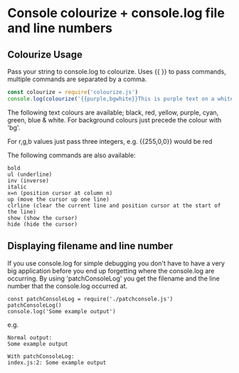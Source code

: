 # Console colourize + console.log file and line numbers

## Colourize Usage

Pass your string to console.log to colourize. Uses {{ }} to pass commands, multiple commands are separated by a comma. 
```js
const colourize = require('colourize.js')
console.log(colourize('{{purple,bgwhite}}This is purple text on a white background'))
```

The following text colours are available; black, red, yellow, purple, cyan, green, blue & white. For background colours just precede the colour with 'bg'.

For r,g,b values just pass three integers, e.g. {{255,0,0}} would be red

The following commands are also available:
```
bold
ul (underline)
inv (inverse)
italic
x=n (position cursor at column n)
up (move the cursor up one line)
clrline (clear the current line and position cursor at the start of the line)
show (show the cursor)
hide (hide the cursor)
```

## Displaying filename and line number

If you use console.log for simple debugging you don't have to have a very big application before you end up forgetting where the console.log are occurring. By using 'patchConsoleLog' you get the filename and the line number that the console.log occurred at.

```
const patchConsoleLog = require('./patchconsole.js')
patchConsoleLog()
console.log('Some example output')
```

e.g.
```
Normal output:
Some example output

With patchConsoleLog:
index.js:2: Some example output
```
